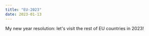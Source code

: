 ```yaml
---
title: "EU-2023"
date: 2023-01-13
---
```

My new year resolution: let's visit the rest of EU countries in 2023!
